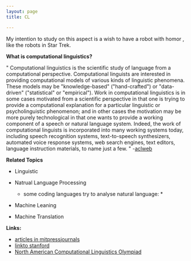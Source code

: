 ```yaml
---
layout: page
title: CL

---
```


My intention to study on this aspect is a wish to have a robot with homor , like the robots in Star Trek.

**What is computational linguistics?**

"
Computational linguistics is the scientific study of language from a computational perspective. 
Computational linguists are interested in providing computational models of various kinds of linguistic phenomena.
 These models may be "knowledge-based" ("hand-crafted") or "data-driven" ("statistical" or "empirical"). 
 Work in computational linguistics is in some cases motivated from a scientific perspective in that one is trying to provide a computational explanation for a particular linguistic or psycholinguistic phenomenon; 
 and in other cases the motivation may be more purely technological in that one wants to provide a working component of a speech or natural language system. 
 Indeed, the work of computational linguists is incorporated into many working systems today, 
 including speech recognition systems, text-to-speech synthesizers, automated voice response systems, web search engines, text editors, language instruction materials, to name just a few.
"
-[aclweb](http://www.aclweb.org/)

**Related Topics** 

 
* Linguistic


* Natrual Language Processing
	* some coding languages try to analyse natural language:
		* 

* Machine Leaning
		
* Machine Translation


**Links:**

* [articles in mitpressjournals](http://www.mitpressjournals.org/action/showMostReadArticles?journalCode=coli)
* [linkto stanford](https://linguistics.stanford.edu/courses)
* [North American Computational Linguistics Olympiad](http://nacloweb.org/) 


